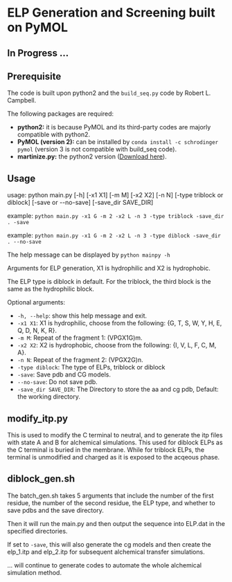 # ELP Generation and Screening built on PyMOL
## In Progress ...
## Prerequisite 
The code is built upon python2 and the `build_seq.py` code by Robert L. Campbell.

The following packages are required:
- **python2:** it is because PyMOL and its third-party codes are majorly compatible with python2.
- **PyMOL (version 2):** can be installed by `conda install -c schrodinger pymol` (version 3 is not compatible with build_seq code).
- **martinize.py:** the python2 version ([Download here](http://cgmartini.nl/index.php/tools2/proteins-and-bilayers/204-martinize)).

## Usage

usage: python main.py [-h] [-x1 X1] [-m M] [-x2 X2] [-n N] [-type triblock or diblock] [-save or --no-save] [-save_dir SAVE_DIR]

example: `python main.py -x1 G -m 2 -x2 L -n 3 -type triblock -save_dir . -save`

example: `python main.py -x1 G -m 2 -x2 L -n 3 -type diblock -save_dir . --no-save`

The help message can be displayed by `python mainpy -h`

Arguments for ELP generation, X1 is hydrophilic and X2 is hydrophobic.

The ELP type is diblock in default. For the triblock, the third block is the same as the hydrophilic block.

Optional arguments:
- `-h, --help`: show this help message and exit.
- `-x1 X1`: X1 is hydrophilic, choose from the following: {G, T, S, W, Y, H, E, Q, D, N, K, R}.
- `-m M`: Repeat of the fragment 1: (VPGX1G)m.
- `-x2 X2`: X2 is hydrophobic, choose from the following: {I, V, L, F, C, M, A}.
- `-n N`: Repeat of the fragment 2: (VPGX2G)n.
- `-type diblock`: The type of ELPs, triblock or diblock
- `-save`: Save pdb and CG models.
- `--no-save`: Do not save pdb.
- `-save_dir SAVE_DIR`: The Directory to store the aa and cg pdb, Default: the working directory.

## modify_itp.py

This is used to modify the C terminal to neutral, and to generate the itp files with state A and B for alchemical simulations. This used for diblock ELPs as the C terminal is buried in the membrane. While for triblock ELPs, the terminal is unmodified and charged as it is exposed to the acqeous phase. 

## diblock_gen.sh

The batch_gen.sh takes 5 arguments that include the number of the first residue, the number of the second residue, the ELP type, and whether to save pdbs and the save directory.

Then it will run the main.py and then output the sequence into ELP.dat in the specified directories.

If set to `-save`, this will also generate the cg models and then create the elp_1.itp and elp_2.itp for subsequent alchemical transfer simulations.

... will continue to generate codes to automate the whole alchemical simulation method.
